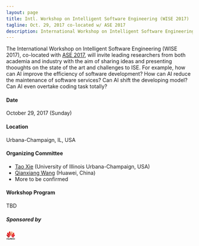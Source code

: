 ```yaml
---
layout: page
title: Intl. Workshop on Intelligent Software Engineering (WISE 2017)
tagline: Oct. 29, 2017 co-located w/ ASE 2017
description: International Workshop on Intelligent Software Engineering (WISE 2017)
---
```


The International Workshop on Intelligent Software Engineering (WISE 2017), co-located with [ASE 2017](http://ase2017.org/), will invite leading researchers from both academia and industry with the aim of sharing ideas and presenting thooughts on the state of the art and challenges to ISE. For example, how can AI improve the efficiency of software development? How can AI reduce the maintenance of software services? Can AI shift the developing model? Can AI even overtake coding task totally?

#### Date

October 29, 2017 (Sunday)

#### Location

Urbana-Champaign, IL, USA

#### Organizing Committee

- [Tao Xie](http://taoxie.cs.illinois.edu/) (University of Illinois Urbana-Champaign, USA)
- [Qianxiang Wang](http://sei.pku.edu.cn/~wqx/) (Huawei, China)
- More to be confirmed
 
#### Workshop Program

TBD 

##### Sponsored by

<img src="assets/images/huawei_logo.jpg" width="24">
